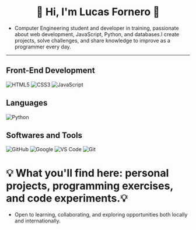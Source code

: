 <h1 align="center"> 👋 Hi, I'm Lucas Fornero 👋</h1>

- Computer Engineering student and developer in training, passionate about web development, JavaScript, Python, and databases.I create projects, solve challenges, and share knowledge to improve as a programmer every day.
---
 ## Front-End Development
![HTML5](https://img.shields.io/badge/HTML5-E34F26?style=for-the-badge&logo=html5&logoColor=white)
![CSS3](https://img.shields.io/badge/CSS3-1572B6?style=for-the-badge&logo=css3&logoColor=white)
![JavaScript](https://img.shields.io/badge/JavaScript-F7DF1E?style=for-the-badge&logo=javascript&logoColor=black)

## Languages
![Python](https://img.shields.io/badge/Python-3776AB?style=for-the-badge&logo=python&logoColor=white)

## Softwares and Tools
![GitHub](https://img.shields.io/badge/GitHub-181717?style=for-the-badge&logo=github&logoColor=white)
![Google](https://img.shields.io/badge/Google-4285F4?style=for-the-badge&logo=google&logoColor=white)
![VS Code](https://img.shields.io/badge/Visual%20Studio%20Code-007ACC?style=for-the-badge&logo=visual-studio-code&logoColor=white)
![Git](https://img.shields.io/badge/Git-F05032?style=for-the-badge&logo=git&logoColor=white)
  
# 💡 What you'll find here: personal projects, programming exercises, and code experiments.💡

- Open to learning, collaborating, and exploring opportunities both locally and internationally.
